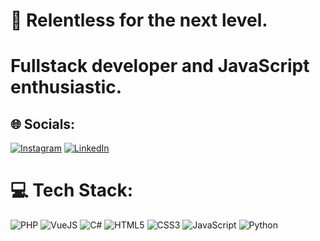 # 💫 Relentless for the next level.
# Fullstack developer and JavaScript enthusiastic.

## 🌐 Socials:
[![Instagram](https://img.shields.io/badge/Instagram-%23E4405F.svg?logo=Instagram&logoColor=white)](https://instagram.com/niconsz) [![LinkedIn](https://img.shields.io/badge/LinkedIn-%230077B5.svg?logo=linkedin&logoColor=white)](https://linkedin.com/in/nicolas-leite-cristino-6b3536231) 

# 💻 Tech Stack:
![PHP](https://img.shields.io/badge/PHP-%23323330.svg?style=for-the-badge&logo=php&logoColor=#777BB4) ![VueJS](https://img.shields.io/badge/vueJS-%23323330.svg?style=for-the-badge&logo=vuedotjs&logoColor=#4FC08D) ![C#](https://img.shields.io/badge/C#-%231572B6.svg?style=for-the-badge&logo=c#&logoColor=#1867C0) ![HTML5](https://img.shields.io/badge/html5-%23E34F26.svg?style=for-the-badge&logo=html5&logoColor=white) ![CSS3](https://img.shields.io/badge/css3-%231572B6.svg?style=for-the-badge&logo=css3&logoColor=white) ![JavaScript](https://img.shields.io/badge/javascript-%23323330.svg?style=for-the-badge&logo=javascript&logoColor=%23F7DF1E) ![Python](https://img.shields.io/badge/python-3670A0?style=for-the-badge&logo=python&logoColor=ffdd54)

